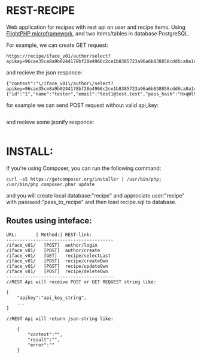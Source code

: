 # REST-RECIPE

Web application for recipes with rest api on user and recipe items.
Using [FlightPHP microframework](http://flightphp.com/learn), and two items/tables in database PostgreSQL.

For example, we can create GET request:
```
https://recipe/iface_v01/author/select?apikey=96cae35ce8a9b0244178bf28e4966c2ce1b8385723a96a6b838858cdd6ca0a1e
```
and recieve the json responce:
```
{"context":"\/iface_v01\/author\/select?apikey=96cae35ce8a9b0244178bf28e4966c2ce1b8385723a96a6b838858cdd6ca0a1e","result":{"id":"1","name":"tester","email":"test1@test.test","pass_hash":"HxqWlNprnK0WzV9VmNmk97RGyXjlHbNg3eHdBvPq6R","api_key":"96cae35ce8a9b0244178bf28e4966c2ce1b8385723a96a6b838858cdd6ca0a1e","ts_create":"1519480215","ts_update":"1519480215","recover_key":""},"error":null}
```
for example we can send POST request without valid api_key:
```

```
and recieve some jsonify responce:
```

```

# INSTALL:
If you’re using Composer, you can run the following command:
```
curl -sS https://getcomposer.org/installer | /usr/bin/php;
/usr/bin/php composer.phar update
```
and you will create local database:"recipe" and approciate user:"recipe" with passwod:"pass_to_recipe"
and then load recipe.sql to database.

## Routes using inteface:

```
URL:       | Method:| REST-link:
----------------------------------------
/iface_v01/   [POST]  author/login
/iface_v01/   [POST]  author/create
/iface_v01/   [GET]   recipe/selectLast
/iface_v01/   [POST]  recipe/createOwn
/iface_v01/   [POST]  recipe/updateOwn
/iface_v01/   [POST]  recipe/deleteOwn
----------------------------------------
//REST Api will receive POST or GET REQUEST string like:

[
    "apikey":"api_key_string",
    ...
]

//REST Api will return json-string like:
 
    {
        "context":"",
        "result":"",
        "error":""
    }
```
